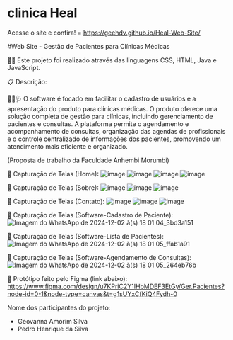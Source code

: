 # clinica Heal
Acesse o site e confira! = https://geehdv.github.io/Heal-Web-Site/

#Web Site - Gestão de Pacientes para Clínicas Médicas

👩‍💻 Este projeto foi realizado através das linguagens CSS, HTML, Java e JavaScript.

📋 Descrição:

👩‍⚕️🩺 O software é focado em facilitar o cadastro de usuários e a apresentação do produto para clínicas médicas. O produto oferece uma solução completa de gestão para clínicas, incluindo gerenciamento de pacientes e consultas. A plataforma permite o agendamento e acompanhamento de consultas, organização das agendas de profissionais e o controle centralizado de informações dos pacientes, promovendo um atendimento mais eficiente e organizado.

(Proposta de trabalho da Faculdade Anhembi Morumbi)

📸 Capturação de Telas (Home): 
![image](https://github.com/user-attachments/assets/6bbace61-a1c1-4adc-9cfd-7a47ad97a318)
![image](https://github.com/user-attachments/assets/ebb24ff0-a210-4711-9eb7-ff1213e27408)
![image](https://github.com/user-attachments/assets/4e7fb9eb-47f6-42db-8e03-a2dd296958bc)
![image](https://github.com/user-attachments/assets/7c8edf45-e540-42f3-80cf-7c2b40a2a530)

📸 Capturação de Telas (Sobre): 
![image](https://github.com/user-attachments/assets/8c8ca6c3-5744-4537-b5b1-fe91faff420b)
![image](https://github.com/user-attachments/assets/6cf50d32-7fd5-41c2-b494-86526f80db8c)
![image](https://github.com/user-attachments/assets/2ac5a237-c10b-47e0-9563-37ead99e3c62)

📸 Capturação de Telas (Contato):
![image](https://github.com/user-attachments/assets/d1e617f6-6732-453a-bed5-10bd6f2c11c6)
![image](https://github.com/user-attachments/assets/c7e90731-5a1d-4675-b85c-87605090dbc2)
![image](https://github.com/user-attachments/assets/8dab1420-0d5d-4b11-86d6-20df2b41b3ee)

📸 Capturação de Telas (Software-Cadastro de Paciente):
![Imagem do WhatsApp de 2024-12-02 à(s) 18 01 04_3bd3a151](https://github.com/user-attachments/assets/b3877538-f608-46f4-bfed-a2cae9920608)

📸 Capturação de Telas (Software-Lista de Pacientes):
![Imagem do WhatsApp de 2024-12-02 à(s) 18 01 05_ffab1a91](https://github.com/user-attachments/assets/4db42679-5ee2-4535-abce-98d859a7ad20)

📸 Capturação de Telas (Software-Agendamento de Consultas):
![Imagem do WhatsApp de 2024-12-02 à(s) 18 01 05_264eb76b](https://github.com/user-attachments/assets/4f3cbf71-5252-4d4e-830f-9738ebbae4c6)

🧱 Protótipo feito pelo Figma (link abaixo):
https://www.figma.com/design/u7KPriC2Y1IHbMDEF3EtGy/Ger.Pacientes?node-id=0-1&node-type=canvas&t=g1sUYxCfKiQ4Fydh-0

Nome dos participantes do projeto:
- Geovanna Amorim Silva
- Pedro Henrique da Silva
